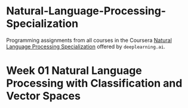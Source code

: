 # Natural-Language-Processing-Specialization
Programming assignments from all courses in the Coursera [Natural Language Processing Specialization](https://www.coursera.org/specializations/natural-language-processing) offered by `deeplearning.ai`.

# Week 01 Natural Language Processing with Classification and Vector Spaces
